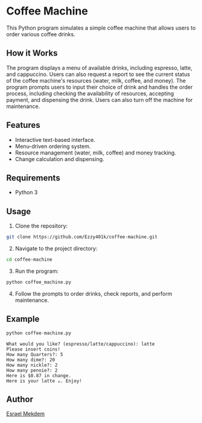 # Coffee Machine

This Python program simulates a simple coffee machine that allows users to order various coffee drinks.

## How it Works
The program displays a menu of available drinks, including espresso, latte, and cappuccino. Users can also request a report to see the current status of the coffee machine's resources (water, milk, coffee, and money). The program prompts users to input their choice of drink and handles the order process, including checking the availability of resources, accepting payment, and dispensing the drink. Users can also turn off the machine for maintenance.

## Features
- Interactive text-based interface.
- Menu-driven ordering system.
- Resource management (water, milk, coffee) and money tracking.
- Change calculation and dispensing.

## Requirements
- Python 3

## Usage
1. Clone the repository:

```bash
git clone https://github.com/Ezzy401k/coffee-machine.git
```

2. Navigate to the project directory:

```bash
cd coffee-machine
```

3. Run the program:

```bash
python coffee_machine.py
```

4. Follow the prompts to order drinks, check reports, and perform maintenance.

## Example

```python
python coffee-machine.py
```

```
What would you like? (espresso/latte/cappuccino): latte
Please insert coins!
How many Quarters?: 5
How many dime?: 20
How many nickle?: 2
How many pennie?: 2
Here is $0.87 in change.
Here is your latte ☕️. Enjoy!
```

## Author

[Esrael Mekdem](https://github.com/Ezzy401k)
